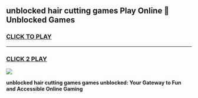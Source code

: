
## unblocked hair cutting games Play Online 👋 Unblocked Games
<h3>
<a href="https://premium.freeplayer.one?title=unblocked_hair_cutting_games&ref=19F">CLICK TO PLAY</a></h3>
<hr>

<h3>
<a href="https://premium.freeplayer.one?title=unblocked_hair_cutting_games&ref=19F">CLICK 2 PLAY</a>
  
</h3>

<a href="https://premium.freeplayer.one?title=unblocked_hair_cutting_games&ref=19F"><img src="https://clearcache.store/games.png"></a>


**unblocked hair cutting games games unblocked: Your Gateway to Fun and Accessible Online Gaming**
